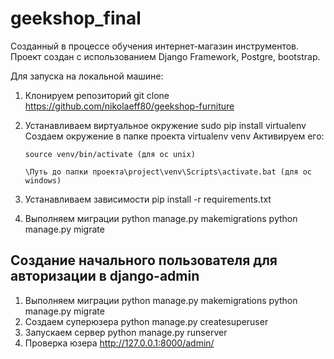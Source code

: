 # geekshop_final

Созданный в процессе обучения интернет-магазин инструментов. 
Проект создан с использованием Django Framework, Postgre, 
bootstrap.

Для запуска на локальной машине:

1.  Клонируем репозиторий
    git clone https://github.com/nikolaeff80/geekshop-furniture
2.  Устанавливаем виртуальное окружение
    sudo pip install virtualenv
    Создаем окружение в папке проекта
    virtualenv venv
    Активируем его:

        source venv/bin/activate (для oc unix)

        \Путь до папки проекта\project\venv\Scripts\activate.bat (для oc windows)

3.  Устанавливаем зависимости
    pip install -r requirements.txt
4.  Выполняем миграции
    python manage.py makemigrations
    python manage.py migrate    


##  Cоздание начального пользователя для авторизации в django-admin
1.  Выполняем миграции
    python manage.py makemigrations
    python manage.py migrate 
2.  Создаем суперюзера 
    python manage.py createsuperuser
3.  Запускаем сервер 
    python manage.py runserver    
4.  Проверка юзера
    http://127.0.0.1:8000/admin/

